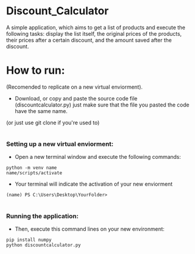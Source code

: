 # Discount_Calculator
A simple application, which aims to get a list of products and execute the following tasks: display the list itself, the original prices of the products, their prices after a certain discount, and the amount saved after the discount.

# How to run:
(Recomended to replicate on a new virtual enviorment).

* Download, or copy and paste the source code file (discountcalculator.py) just make sure that the file you pasted the code have the same name.

(or just use git clone if you're used to)

# <h3> Setting up a new virtual enviorment:
 
* Open a new terminal window and execute the following commands:



```shell
python -m venv name
name/scripts/activate
```
* Your terminal will indicate the activation of your new enviorment 

```shell
(name) PS C:\Users\Desktop\YourFolder>
```
# <h3> Running the application:
 
* Then, execute this command lines on your new environment:

```shell
pip install numpy
python discountcalculator.py
```
